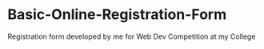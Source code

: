 # Basic-Online-Registration-Form
Registration form developed by me for Web Dev Competition at my College
